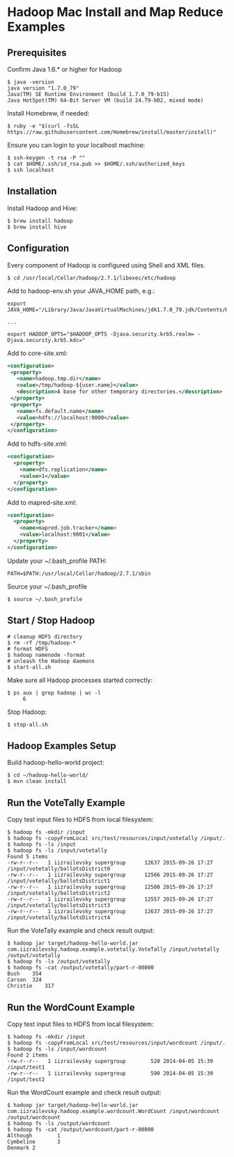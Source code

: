 # Hadoop Mac Install and Map Reduce Examples

## Prerequisites

Confirm Java 1.6.* or higher for Hadoop

```shell
$ java -version
java version "1.7.0_79"
Java(TM) SE Runtime Environment (build 1.7.0_79-b15)
Java HotSpot(TM) 64-Bit Server VM (build 24.79-b02, mixed mode)
```

Install Homebrew, if needed:

```shell
$ ruby -e "$(curl -fsSL https://raw.githubusercontent.com/Homebrew/install/master/install)"
```

Ensure you can login to your localhost machine:

```shell
$ ssh-keygen -t rsa -P ""
$ cat $HOME/.ssh/id_rsa.pub >> $HOME/.ssh/authorized_keys
$ ssh localhost
```

## Installation

Install Hadoop and Hive:

```shell
$ brew install hadoop
$ brew install hive
```

## Configuration

Every component of Hadoop is configured using Shell and XML files.

```shell
$ cd /usr/local/Cellar/hadoop/2.7.1/libexec/etc/hadoop
```

Add to hadoop-env.sh your JAVA_HOME path, e.g.:

```shell
export JAVA_HOME="/Library/Java/JavaVirtualMachines/jdk1.7.0_79.jdk/Contents/Home"

...

export HADOOP_OPTS="$HADOOP_OPTS -Djava.security.krb5.realm= -Djava.security.krb5.kdc="
```

Add to core-site.xml:

```xml
<configuration>
 <property>
   <name>hadoop.tmp.dir</name>
   <value>/tmp/hadoop-${user.name}</value>
   <description>A base for other temporary directories.</description>
 </property>
 <property>
   <name>fs.default.name</name>
   <value>hdfs://localhost:9000</value>
 </property>
</configuration>
```

Add to hdfs-site.xml:

```xml
<configuration>
  <property>
    <name>dfs.replication</name>
    <value>1</value>
  </property>
</configuration>
```

Add to mapred-site.xml:

```xml
<configuration>
  <property>
    <name>mapred.job.tracker</name>
    <value>localhost:9001</value>
  </property>
</configuration>
```

Update your ~/.bash_profile PATH:

```shell
PATH=$PATH:/usr/local/Cellar/hadoop/2.7.1/sbin
```

Source your ~/.bash_profile

```shell
$ source ~/.bash_profile
```

## Start / Stop Hadoop
```shell
# cleanup HDFS directory
$ rm -rf /tmp/hadoop-*
# format HDFS
$ hadoop namenode -format
# unleash the Hadoop daemons
$ start-all.sh
```

Make sure all Hadoop processes started correctly:

```shell
$ ps aux | grep hadoop | wc -l
     6
```

Stop Hadoop:

```shell
$ stop-all.sh
```

## Hadoop Examples Setup

Build hadoop-hello-world project:

```shell
$ cd ~/hadoop-hello-world/
$ mvn clean install
```

## Run the VoteTally Example

Copy test input files to HDFS from local filesystem:

```shell
$ hadoop fs -mkdir /input
$ hadoop fs -copyFromLocal src/test/resources/input/votetally /input/.
$ hadoop fs -ls /input
$ hadoop fs -ls /input/votetally
Found 5 items
-rw-r--r--   1 iizrailevsky supergroup      12637 2015-09-26 17:27 /input/votetally/ballotsDistrict0
-rw-r--r--   1 iizrailevsky supergroup      12566 2015-09-26 17:27 /input/votetally/ballotsDistrict1
-rw-r--r--   1 iizrailevsky supergroup      12500 2015-09-26 17:27 /input/votetally/ballotsDistrict2
-rw-r--r--   1 iizrailevsky supergroup      12557 2015-09-26 17:27 /input/votetally/ballotsDistrict3
-rw-r--r--   1 iizrailevsky supergroup      12637 2015-09-26 17:27 /input/votetally/ballotsDistrict4
```

Run the VoteTally example and check result output:

```shell
$ hadoop jar target/hadoop-hello-world.jar com.iizrailevsky.hadoop.example.votetally.VoteTally /input/votetally /output/votetally
$ hadoop fs -ls /output/votetally
$ hadoop fs -cat /output/votetally/part-r-00000
Bush	354
Carson	324
Christie	317
```

## Run the WordCount Example

Copy test input files to HDFS from local filesystem:

```shell
$ hadoop fs -mkdir /input
$ hadoop fs -copyFromLocal src/test/resources/input/wordcount /input/.
$ hadoop fs -ls /input/wordcount
Found 2 items
-rw-r--r--   1 iizrailevsky supergroup        520 2014-04-05 15:39 /input/test1
-rw-r--r--   1 iizrailevsky supergroup        590 2014-04-05 15:39 /input/test2
```

Run the WordCount example and check result output:

```shell
$ hadoop jar target/hadoop-hello-world.jar com.iizrailevsky.hadoop.example.wordcount.WordCount /input/wordcount /output/wordcount
$ hadoop fs -ls /output/wordcount
$ hadoop fs -cat /output/wordcount/part-r-00000
Although        1
Cymbeline       3
Denmark 2
```


